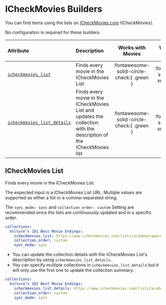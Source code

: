 # ICheckMovies Builders

You can find items using the lists on [ICheckMovies.com](https://www.icheckmovies.com/) (ICheckMovies). 

No configuration is required for these builders.

| Attribute                                         | Description                                                                                                         |             Works with Movies              |             Works with Shows             |    Works with Playlists and Custom Sort    |
|:--------------------------------------------------|:--------------------------------------------------------------------------------------------------------------------|:------------------------------------------:|:----------------------------------------:|:------------------------------------------:|
| [`icheckmovies_list`](#icheckmovies-list)         | Finds every movie in the ICheckMovies List                                                                          | :fontawesome-solid-circle-check:{ .green } | :fontawesome-solid-circle-xmark:{ .red } | :fontawesome-solid-circle-check:{ .green } |
| [`icheckmovies_list_details`](#icheckmovies-list) | Finds every movie in the ICheckMovies List and updates the collection with the description of the ICheckMovies list | :fontawesome-solid-circle-check:{ .green } | :fontawesome-solid-circle-xmark:{ .red } | :fontawesome-solid-circle-check:{ .green } |

## ICheckMovies List

Finds every movie in the ICheckMovies List.

The expected input is a ICheckMovies List URL. Multiple values are supported as either a list or a comma-separated string.

The `sync_mode: sync` and `collection_order: custom` Setting are recommended since the lists are continuously updated and in a specific order. 

```yaml
collections:
  Vulture’s 101 Best Movie Endings:
    icheckmovies_list: https://www.icheckmovies.com/lists/academy+award+-+best+picture
    collection_order: custom
    sync_mode: sync
```

* You can update the collection details with the ICheckMovies List's description by using `icheckmovies_list_details`.
* You can specify multiple collections in `icheckmovies_list_details` but it will only use the first one to update the collection summary.

```yaml
collections:
  Vulture’s 101 Best Movie Endings:
    icheckmovies_list_details: https://www.icheckmovies.com/lists/academy+award+-+best+picture
    collection_order: custom
    sync_mode: sync
```
